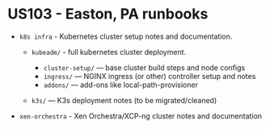 # US103 - Easton, PA runbooks

- `k8s infra` - Kubernetes cluster setup notes and documentation.
    - `kubeadm/` - full kubernetes cluster deployment.
      - `cluster-setup/` — base cluster build steps and node configs
      - `ingress/` — NGINX ingress (or other) controller setup and notes
      - `addons/` — add-ons like local-path-provisioner

    - `k3s/` — K3s deployment notes (to be migrated/cleaned)

- `xen-orchestra` - Xen Orchestra/XCP-ng cluster notes and documentation
